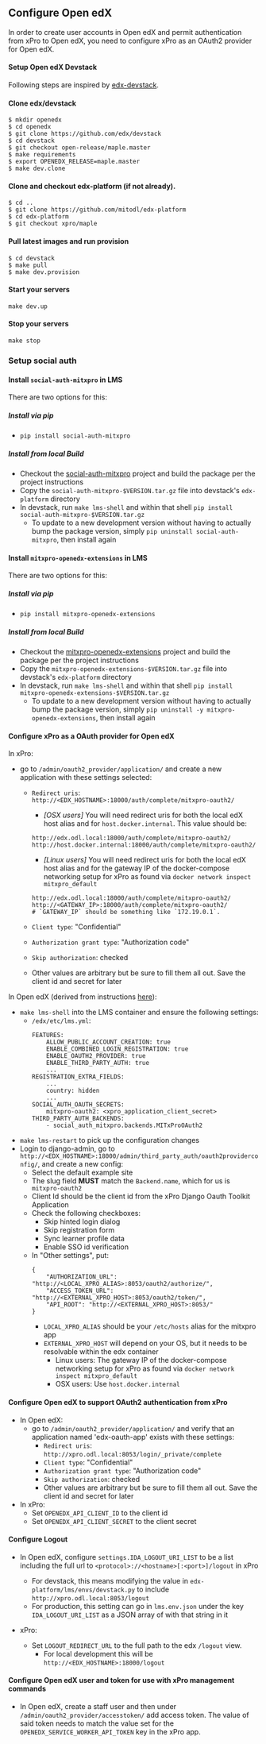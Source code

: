 ## Configure Open edX

In order to create user accounts in Open edX and permit authentication from xPro to Open edX, you need to configure xPro as an OAuth2 provider for Open edX.

#### Setup Open edX Devstack

Following steps are inspired by [edx-devstack](https://github.com/edx/devstack).

#### Clone edx/devstack

```
$ mkdir openedx
$ cd openedx
$ git clone https://github.com/edx/devstack
$ cd devstack
$ git checkout open-release/maple.master
$ make requirements
$ export OPENEDX_RELEASE=maple.master
$ make dev.clone
```

#### Clone and checkout edx-platform (if not already).

```
$ cd ..
$ git clone https://github.com/mitodl/edx-platform
$ cd edx-platform
$ git checkout xpro/maple
```

#### Pull latest images and run provision

```
$ cd devstack
$ make pull
$ make dev.provision
```

#### Start your servers

`make dev.up`

#### Stop your servers

`make stop`

### Setup social auth

#### Install `social-auth-mitxpro` in LMS

There are two options for this:

##### Install via pip

- `pip install social-auth-mitxpro`

##### Install from local Build

- Checkout the [social-auth-mitxpro](https://github.com/mitodl/social-auth-mitxpro) project and build the package per the project instructions
- Copy the `social-auth-mitxpro-$VERSION.tar.gz` file into devstack's `edx-platform` directory
- In devstack, run `make lms-shell` and within that shell `pip install social-auth-mitxpro-$VERSION.tar.gz`
  - To update to a new development version without having to actually bump the package version, simply `pip uninstall social-auth-mitxpro`, then install again

#### Install `mitxpro-openedx-extensions` in LMS

There are two options for this:

##### Install via pip

- `pip install mitxpro-openedx-extensions`

##### Install from local Build

- Checkout the [mitxpro-openedx-extensions](https://github.com/mitodl/mitxpro-openedx-extensions) project and build the package per the project instructions
- Copy the `mitxpro-openedx-extensions-$VERSION.tar.gz` file into devstack's `edx-platform` directory
- In devstack, run `make lms-shell` and within that shell `pip install mitxpro-openedx-extensions-$VERSION.tar.gz`
  - To update to a new development version without having to actually bump the package version, simply `pip uninstall -y mitxpro-openedx-extensions`, then install again

#### Configure xPro as a OAuth provider for Open edX

In xPro:

- go to `/admin/oauth2_provider/application/` and create a new application with these settings selected:

  - `Redirect uris`: `http://<EDX_HOSTNAME>:18000/auth/complete/mitxpro-oauth2/`

    - _[OSX users]_ You will need redirect uris for both the local edX host alias and for `host.docker.internal`. This value should be:

    ```shell
    http://edx.odl.local:18000/auth/complete/mitxpro-oauth2/
    http://host.docker.internal:18000/auth/complete/mitxpro-oauth2/
    ```

    - _[Linux users]_ You will need redirect uris for both the local edX host alias and for the gateway IP of the docker-compose networking setup for xPro as found via `docker network inspect mitxpro_default`

    ```shell
    http://edx.odl.local:18000/auth/complete/mitxpro-oauth2/
    http://<GATEWAY_IP>:18000/auth/complete/mitxpro-oauth2/
    # `GATEWAY_IP` should be something like `172.19.0.1`.
    ```

  - `Client type`: "Confidential"
  - `Authorization grant type`: "Authorization code"
  - `Skip authorization`: checked
  - Other values are arbitrary but be sure to fill them all out. Save the client id and secret for later

In Open edX (derived from instructions [here](https://edx.readthedocs.io/projects/edx-installing-configuring-and-running/en/latest/configuration/tpa/tpa_integrate_open/tpa_oauth.html#additional-oauth2-providers-advanced)):

- `make lms-shell` into the LMS container and ensure the following settings:
  - `/edx/etc/lms.yml`:
    ```
    FEATURES:
        ALLOW_PUBLIC_ACCOUNT_CREATION: true
        ENABLE_COMBINED_LOGIN_REGISTRATION: true
        ENABLE_OAUTH2_PROVIDER: true
        ENABLE_THIRD_PARTY_AUTH: true
        ...
    REGISTRATION_EXTRA_FIELDS:
        ...
        country: hidden
        ...
    SOCIAL_AUTH_OAUTH_SECRETS:
        mitxpro-oauth2: <xpro_application_client_secret>
    THIRD_PARTY_AUTH_BACKENDS:
        - social_auth_mitxpro.backends.MITxProOAuth2
    ```
- `make lms-restart` to pick up the configuration changes
- Login to django-admin, go to `http://<EDX_HOSTNAME>:18000/admin/third_party_auth/oauth2providerconfig/`, and create a new config:
  - Select the default example site
  - The slug field **MUST** match the `Backend.name`, which for us is `
mitxpro-oauth2`
  - Client Id should be the client id from the xPro Django Oauth Toolkit Application
  - Check the following checkboxes:
    - Skip hinted login dialog
    - Skip registration form
    - Sync learner profile data
    - Enable SSO id verification
  - In "Other settings", put:
    ```
    {
        "AUTHORIZATION_URL": "http://<LOCAL_XPRO_ALIAS>:8053/oauth2/authorize/",
        "ACCESS_TOKEN_URL": "http://<EXTERNAL_XPRO_HOST>:8053/oauth2/token/",
        "API_ROOT": "http://<EXTERNAL_XPRO_HOST>:8053/"
    }
    ```
    - `LOCAL_XPRO_ALIAS` should be your `/etc/hosts` alias for the mitxpro app
    - `EXTERNAL_XPRO_HOST` will depend on your OS, but it needs to be resolvable within the edx container
      - Linux users: The gateway IP of the docker-compose networking setup for xPro as found via `docker network inspect mitxpro_default`
      - OSX users: Use `host.docker.internal`

#### Configure Open edX to support OAuth2 authentication from xPro

- In Open edX:
  - go to `/admin/oauth2_provider/application/` and verify that an application named 'edx-oauth-app' exists with these settings:
    - `Redirect uris`: `http://xpro.odl.local:8053/login/_private/complete`
    - `Client type`: "Confidential"
    - `Authorization grant type`: "Authorization code"
    - `Skip authorization`: checked
    - Other values are arbitrary but be sure to fill them all out. Save the client id and secret for later
- In xPro:
  - Set `OPENEDX_API_CLIENT_ID` to the client id
  - Set `OPENEDX_API_CLIENT_SECRET` to the client secret

#### Configure Logout

- In Open edX, configure `settings.IDA_LOGOUT_URI_LIST` to be a list including the full url to `<protocol>://<hostname>[:<port>]/logout` in xPro

  - For devstack, this means modifying the value in `edx-platform/lms/envs/devstack.py` to include `http://xpro.odl.local:8053/logout`
  - For production, this setting can go in `lms.env.json` under the key `IDA_LOGOUT_URI_LIST` as a JSON array of with that string in it

- xPro:
  - Set `LOGOUT_REDIRECT_URL` to the full path to the edx `/logout` view.
    - For local development this will be `http://<EDX_HOSTNAME>:18000/logout`

#### Configure Open edX user and token for use with xPro management commands

- In Open edX, create a staff user and then under `/admin/oauth2_provider/accesstoken/` add access token. The value of said token needs to match the value set for the `OPENEDX_SERVICE_WORKER_API_TOKEN` key in the xPro app.
